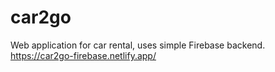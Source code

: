 # car2go

Web application for car rental, uses simple Firebase backend. <br/>
https://car2go-firebase.netlify.app/
